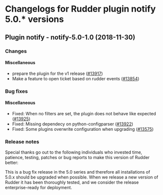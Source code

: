 # Changelogs for Rudder plugin notify 5.0.\* versions

## <a name="notify-5.0-1.0" > </a> Plugin notify - notify-5.0-1.0 (2018-11-30)

### Changes

#### Miscellaneous

  - prepare the plugin for the v1 release
    ([\#13917](https://issues.rudder.io/issues/13917))
  - Make a feature to open ticket based on rudder events
    ([\#13854](https://issues.rudder.io/issues/13854))

### Bug fixes

#### Miscellaneous

  - Fixed: When no filters are set, the plugin does not behave like expected
    ([\#13925](https://issues.rudder.io/issues/13925))
  - Fixed: Missing dependecy on python-configparser
    ([\#13922](https://issues.rudder.io/issues/13922))
  - Fixed: Some plugins overwrite configuration when upgrading
    ([\#13575](https://issues.rudder.io/issues/13575))

### Release notes

Special thanks go out to the following individuals who invested time, patience, testing, patches or bug reports to make this version of Rudder better:


This is a bug fix release in the 5.0 series and therefore all installations of 5.0.x should be upgraded when possible. When we release a new version of Rudder it has been thoroughly tested, and we consider the release enterprise-ready for deployment.

